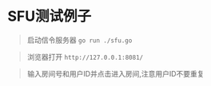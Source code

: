 # SFU测试例子
> 启动信令服务器  `go run ./sfu.go`

> 浏览器打开 `http://127.0.0.1:8081/`

> 输入房间号和用户ID并点击进入房间,注意用户ID不要重复
